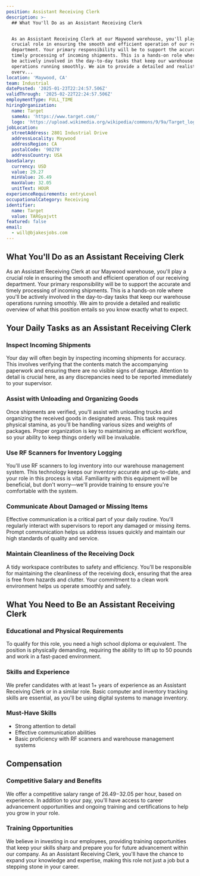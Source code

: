 ```yaml
---
position: Assistant Receiving Clerk
description: >-
  ## What You'll Do as an Assistant Receiving Clerk


  As an Assistant Receiving Clerk at our Maywood warehouse, you'll play a
  crucial role in ensuring the smooth and efficient operation of our receiving
  department. Your primary responsibility will be to support the accurate and
  timely processing of incoming shipments. This is a hands-on role where you'll
  be actively involved in the day-to-day tasks that keep our warehouse
  operations running smoothly. We aim to provide a detailed and realistic
  overv...
location: 'Maywood, CA'
team: Industrial
datePosted: '2025-01-23T22:24:57.506Z'
validThrough: '2025-02-22T22:24:57.506Z'
employmentType: FULL_TIME
hiringOrganization:
  name: Target
  sameAs: 'https://www.target.com/'
  logo: 'https://upload.wikimedia.org/wikipedia/commons/9/9a/Target_logo.svg'
jobLocation:
  streetAddress: 2801 Industrial Drive
  addressLocality: Maywood
  addressRegion: CA
  postalCode: '90270'
  addressCountry: USA
baseSalary:
  currency: USD
  value: 29.27
  minValue: 26.49
  maxValue: 32.05
  unitText: HOUR
experienceRequirements: entryLevel
occupationalCategory: Receiving
identifier:
  name: Target
  value: TARGyajvtt
featured: false
email:
  - will@bjakesjobs.com
---
```




## What You'll Do as an Assistant Receiving Clerk

As an Assistant Receiving Clerk at our Maywood warehouse, you'll play a crucial role in ensuring the smooth and efficient operation of our receiving department. Your primary responsibility will be to support the accurate and timely processing of incoming shipments. This is a hands-on role where you'll be actively involved in the day-to-day tasks that keep our warehouse operations running smoothly. We aim to provide a detailed and realistic overview of what this position entails so you know exactly what to expect.

## Your Daily Tasks as an Assistant Receiving Clerk

### Inspect Incoming Shipments

Your day will often begin by inspecting incoming shipments for accuracy. This involves verifying that the contents match the accompanying paperwork and ensuring there are no visible signs of damage. Attention to detail is crucial here, as any discrepancies need to be reported immediately to your supervisor.

### Assist with Unloading and Organizing Goods

Once shipments are verified, you'll assist with unloading trucks and organizing the received goods in designated areas. This task requires physical stamina, as you'll be handling various sizes and weights of packages. Proper organization is key to maintaining an efficient workflow, so your ability to keep things orderly will be invaluable.

### Use RF Scanners for Inventory Logging

You'll use RF scanners to log inventory into our warehouse management system. This technology keeps our inventory accurate and up-to-date, and your role in this process is vital. Familiarity with this equipment will be beneficial, but don't worry—we'll provide training to ensure you're comfortable with the system.

### Communicate About Damaged or Missing Items

Effective communication is a critical part of your daily routine. You'll regularly interact with supervisors to report any damaged or missing items. Prompt communication helps us address issues quickly and maintain our high standards of quality and service.

### Maintain Cleanliness of the Receiving Dock

A tidy workspace contributes to safety and efficiency. You'll be responsible for maintaining the cleanliness of the receiving dock, ensuring that the area is free from hazards and clutter. Your commitment to a clean work environment helps us operate smoothly and safely.

## What You Need to Be an Assistant Receiving Clerk

### Educational and Physical Requirements

To qualify for this role, you need a high school diploma or equivalent. The position is physically demanding, requiring the ability to lift up to 50 pounds and work in a fast-paced environment. 

### Skills and Experience

We prefer candidates with at least 1+ years of experience as an Assistant Receiving Clerk or in a similar role. Basic computer and inventory tracking skills are essential, as you'll be using digital systems to manage inventory.

### Must-Have Skills

- Strong attention to detail
- Effective communication abilities
- Basic proficiency with RF scanners and warehouse management systems

## Compensation

### Competitive Salary and Benefits

We offer a competitive salary range of $26.49-$32.05 per hour, based on experience. In addition to your pay, you'll have access to career advancement opportunities and ongoing training and certifications to help you grow in your role.

### Training Opportunities

We believe in investing in our employees, providing training opportunities that keep your skills sharp and prepare you for future advancement within our company. As an Assistant Receiving Clerk, you'll have the chance to expand your knowledge and expertise, making this role not just a job but a stepping stone in your career.